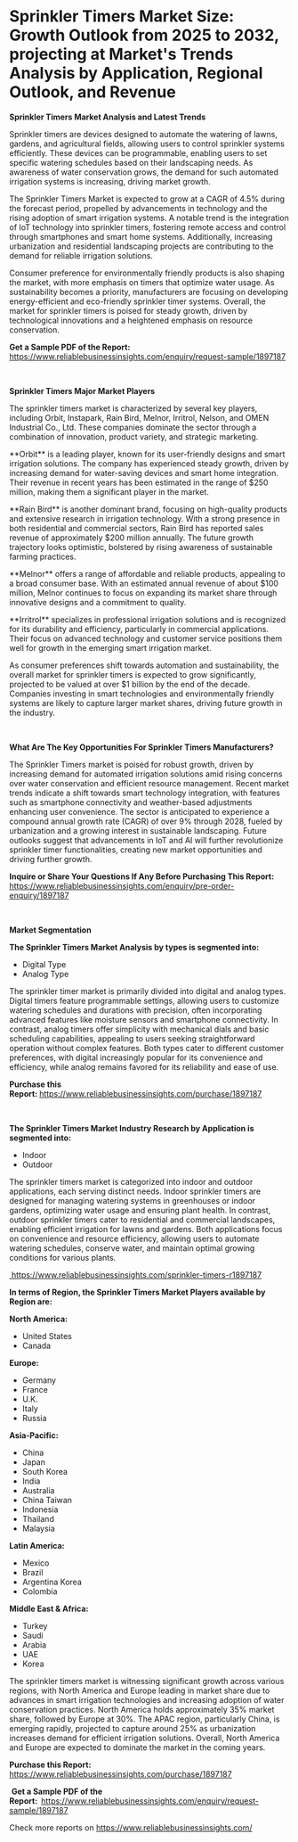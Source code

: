 <p><h1>Sprinkler Timers Market Size: Growth Outlook from 2025 to 2032, projecting at Market's Trends Analysis by Application, Regional Outlook, and Revenue</h1></p><p><strong>Sprinkler Timers Market Analysis and Latest Trends</strong></p>
<p><p>Sprinkler timers are devices designed to automate the watering of lawns, gardens, and agricultural fields, allowing users to control sprinkler systems efficiently. These devices can be programmable, enabling users to set specific watering schedules based on their landscaping needs. As awareness of water conservation grows, the demand for such automated irrigation systems is increasing, driving market growth.</p><p>The Sprinkler Timers Market is expected to grow at a CAGR of 4.5% during the forecast period, propelled by advancements in technology and the rising adoption of smart irrigation systems. A notable trend is the integration of IoT technology into sprinkler timers, fostering remote access and control through smartphones and smart home systems. Additionally, increasing urbanization and residential landscaping projects are contributing to the demand for reliable irrigation solutions.</p><p>Consumer preference for environmentally friendly products is also shaping the market, with more emphasis on timers that optimize water usage. As sustainability becomes a priority, manufacturers are focusing on developing energy-efficient and eco-friendly sprinkler timer systems. Overall, the market for sprinkler timers is poised for steady growth, driven by technological innovations and a heightened emphasis on resource conservation.</p></p>
<p><strong>Get a Sample PDF of the Report:&nbsp;</strong> <a href="https://www.reliablebusinessinsights.com/enquiry/request-sample/1897187?utm_campaign=3353&utm_medium=2&utm_source=Github&utm_content=ia&utm_term=11042025&utm_id=sprinkler-timers">https://www.reliablebusinessinsights.com/enquiry/request-sample/1897187</a></p>
<p>&nbsp;</p>
<p><strong>Sprinkler Timers Major Market Players</strong></p>
<p><p>The sprinkler timers market is characterized by several key players, including Orbit, Instapark, Rain Bird, Melnor, Irritrol, Nelson, and OMEN Industrial Co., Ltd. These companies dominate the sector through a combination of innovation, product variety, and strategic marketing.</p><p>**Orbit** is a leading player, known for its user-friendly designs and smart irrigation solutions. The company has experienced steady growth, driven by increasing demand for water-saving devices and smart home integration. Their revenue in recent years has been estimated in the range of $250 million, making them a significant player in the market.</p><p>**Rain Bird** is another dominant brand, focusing on high-quality products and extensive research in irrigation technology. With a strong presence in both residential and commercial sectors, Rain Bird has reported sales revenue of approximately $200 million annually. The future growth trajectory looks optimistic, bolstered by rising awareness of sustainable farming practices.</p><p>**Melnor** offers a range of affordable and reliable products, appealing to a broad consumer base. With an estimated annual revenue of about $100 million, Melnor continues to focus on expanding its market share through innovative designs and a commitment to quality.</p><p>**Irritrol** specializes in professional irrigation solutions and is recognized for its durability and efficiency, particularly in commercial applications. Their focus on advanced technology and customer service positions them well for growth in the emerging smart irrigation market.</p><p>As consumer preferences shift towards automation and sustainability, the overall market for sprinkler timers is expected to grow significantly, projected to be valued at over $1 billion by the end of the decade. Companies investing in smart technologies and environmentally friendly systems are likely to capture larger market shares, driving future growth in the industry.</p></p>
<p>&nbsp;</p>
<p><strong>What Are The Key Opportunities For Sprinkler Timers Manufacturers?</strong></p>
<p><p>The Sprinkler Timers market is poised for robust growth, driven by increasing demand for automated irrigation solutions amid rising concerns over water conservation and efficient resource management. Recent market trends indicate a shift towards smart technology integration, with features such as smartphone connectivity and weather-based adjustments enhancing user convenience. The sector is anticipated to experience a compound annual growth rate (CAGR) of over 9% through 2028, fueled by urbanization and a growing interest in sustainable landscaping. Future outlooks suggest that advancements in IoT and AI will further revolutionize sprinkler timer functionalities, creating new market opportunities and driving further growth.</p></p>
<p><strong>Inquire or Share Your Questions If Any Before Purchasing This Report:</strong> <a href="https://www.reliablebusinessinsights.com/enquiry/pre-order-enquiry/1897187?utm_campaign=3353&utm_medium=2&utm_source=Github&utm_content=ia&utm_term=11042025&utm_id=sprinkler-timers">https://www.reliablebusinessinsights.com/enquiry/pre-order-enquiry/1897187</a></p>
<p>&nbsp;</p>
<p><strong>Market Segmentation</strong></p>
<p><strong>The Sprinkler Timers Market Analysis by types is segmented into:</strong></p>
<p><ul><li>Digital Type</li><li>Analog Type</li></ul></p>
<p><p>The sprinkler timer market is primarily divided into digital and analog types. Digital timers feature programmable settings, allowing users to customize watering schedules and durations with precision, often incorporating advanced features like moisture sensors and smartphone connectivity. In contrast, analog timers offer simplicity with mechanical dials and basic scheduling capabilities, appealing to users seeking straightforward operation without complex features. Both types cater to different customer preferences, with digital increasingly popular for its convenience and efficiency, while analog remains favored for its reliability and ease of use.</p></p>
<p><strong>Purchase this Report:&nbsp;</strong><a href="https://www.reliablebusinessinsights.com/purchase/1897187?utm_campaign=3353&utm_medium=2&utm_source=Github&utm_content=ia&utm_term=11042025&utm_id=sprinkler-timers">https://www.reliablebusinessinsights.com/purchase/1897187</a></p>
<p>&nbsp;</p>
<p><strong>The Sprinkler Timers Market Industry Research by Application is segmented into:</strong></p>
<p><ul><li>Indoor</li><li>Outdoor</li></ul></p>
<p><p>The sprinkler timers market is categorized into indoor and outdoor applications, each serving distinct needs. Indoor sprinkler timers are designed for managing watering systems in greenhouses or indoor gardens, optimizing water usage and ensuring plant health. In contrast, outdoor sprinkler timers cater to residential and commercial landscapes, enabling efficient irrigation for lawns and gardens. Both applications focus on convenience and resource efficiency, allowing users to automate watering schedules, conserve water, and maintain optimal growing conditions for various plants.</p></p>
<p><a href="https://www.reliablebusinessinsights.com/sprinkler-timers-r1897187?utm_campaign=3353&utm_medium=2&utm_source=Github&utm_content=ia&utm_term=11042025&utm_id=sprinkler-timers">&nbsp;https://www.reliablebusinessinsights.com/sprinkler-timers-r1897187</a></p>
<p><strong>In terms of Region, the Sprinkler Timers Market Players available by Region are:</strong></p>
<p>
    <p> <strong> North America: </strong>
        <ul>
            <li>United States</li>
            <li>Canada</li>
        </ul>
        </p> 
    <p> <strong> Europe: </strong>
        <ul>
            <li>Germany</li>
            <li>France</li>
            <li>U.K.</li>
            <li>Italy</li>
            <li>Russia</li>
        </ul>
        </p> 
    <p> <strong> Asia-Pacific: </strong>
        <ul>
            <li>China</li>
            <li>Japan</li>
            <li>South Korea</li>
            <li>India</li>
            <li>Australia</li>
            <li>China Taiwan</li>
            <li>Indonesia</li>
            <li>Thailand</li>
            <li>Malaysia</li>
        </ul>
        </p> 
    <p> <strong> Latin America: </strong>
        <ul>
            <li>Mexico</li>
            <li>Brazil</li>
            <li>Argentina Korea</li>
            <li>Colombia</li>
        </ul>
        </p> 
    <p> <strong> Middle East & Africa: </strong>
        <ul>
            <li>Turkey</li>
            <li>Saudi</li>
            <li>Arabia</li>
            <li>UAE</li>
            <li>Korea</li>
        </ul>
    </p>
    </p>
<p><p>The sprinkler timers market is witnessing significant growth across various regions, with North America and Europe leading in market share due to advances in smart irrigation technologies and increasing adoption of water conservation practices. North America holds approximately 35% market share, followed by Europe at 30%. The APAC region, particularly China, is emerging rapidly, projected to capture around 25% as urbanization increases demand for efficient irrigation solutions. Overall, North America and Europe are expected to dominate the market in the coming years.</p></p>
<p><strong>Purchase this Report: </strong><a href="https://www.reliablebusinessinsights.com/purchase/1897187?utm_campaign=3353&utm_medium=2&utm_source=Github&utm_content=ia&utm_term=11042025&utm_id=sprinkler-timers">https://www.reliablebusinessinsights.com/purchase/1897187</a></p>
<p>&nbsp;<strong>Get a Sample PDF of the Report:&nbsp;&nbsp;</strong><a href="https://www.reliablebusinessinsights.com/enquiry/request-sample/1897187?utm_campaign=3353&utm_medium=2&utm_source=Github&utm_content=ia&utm_term=11042025&utm_id=sprinkler-timers">https://www.reliablebusinessinsights.com/enquiry/request-sample/1897187</a></p>
<p><strong></strong></p>
<p>Check more reports on <a href="https://www.reliablebusinessinsights.com/?utm_campaign=3353&utm_medium=2&utm_source=Github&utm_content=ia&utm_term=11042025&utm_id=sprinkler-timers">https://www.reliablebusinessinsights.com/</a></p>